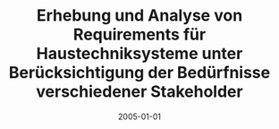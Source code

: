 ---
abstract: ''
authors:
- Florian Eckkrammer
date: '2005-01-01'
featured: false
publication_types:
- '7'
publishDate: '2005-01-01'
title: Erhebung und Analyse von Requirements für Haustechniksysteme unter Berücksichtigung
  der Bedürfnisse verschiedener Stakeholder
url_pdf: ''
---